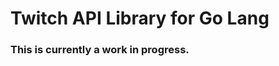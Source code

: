 Twitch API Library for Go Lang
==============================

### This is currently a work in progress.
